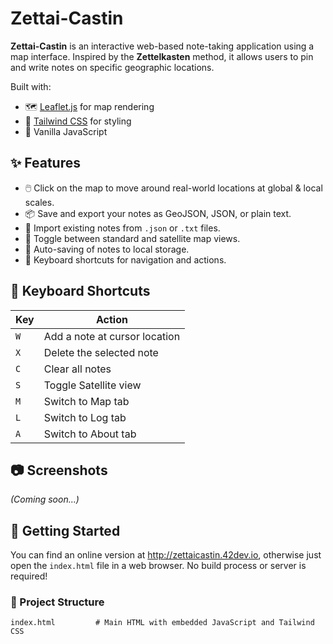 # Zettai-Castin

**Zettai-Castin** is an interactive web-based note-taking application using a map interface. Inspired by the **Zettelkasten** method, it allows users to pin and write notes on specific geographic locations.

Built with:

- 🗺️ [Leaflet.js](https://leafletjs.com/) for map rendering  
- 🎨 [Tailwind CSS](https://tailwindcss.com/) for styling  
- 🧠 Vanilla JavaScript  

## ✨ Features

- 🖱️ Click on the map to move around real-world locations at global & local scales.
- 📦 Save and export your notes as GeoJSON, JSON, or plain text.
- 📁 Import existing notes from `.json` or `.txt` files.
- 🔄 Toggle between standard and satellite map views.
- 💾 Auto-saving of notes to local storage.
- 🧭 Keyboard shortcuts for navigation and actions.

## 🧭 Keyboard Shortcuts

| Key | Action                          |
|-----|---------------------------------|
| `W` | Add a note at cursor location   |
| `X` | Delete the selected note        |
| `C` | Clear all notes                 |
| `S` | Toggle Satellite view           |
| `M` | Switch to Map tab               |
| `L` | Switch to Log tab               |
| `A` | Switch to About tab             |

## 📷 Screenshots

<!-- Add screenshot images if available -->
_(Coming soon...)_

## 🚀 Getting Started

You can find an online version at http://zettaicastin.42dev.io,
otherwise just open the `index.html` file in a web browser.
No build process or server is required!

### 📂 Project Structure

```text
index.html         # Main HTML with embedded JavaScript and Tailwind CSS
